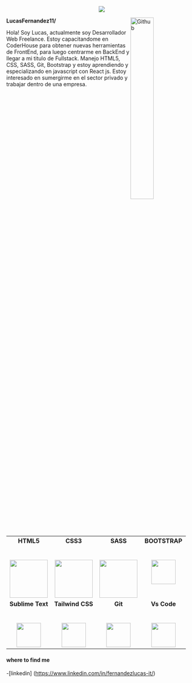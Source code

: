 <p align="center"><img src="https://i.imgur.com/A6bWGFl.gif"/></p>


**LucasFernandez11/**
<img width="35%" align="right" alt="Github" src="https://user-images.githubusercontent.com/48678280/88862734-4903af80-d201-11ea-968b-9c939d88a37c.gif" />

Hola! Soy Lucas, actualmente soy Desarrollador Web Freelance. 
Estoy capacitandome en CoderHouse para obtener nuevas herramientas de FrontEnd, para luego centrarme en BackEnd y llegar a mi titulo de Fullstack.
Manejo HTML5, CSS, SASS, Git, Bootstrap y estoy aprendiendo y especializando en javascript con React js.
Estoy interesado en sumergirme en el sector privado y trabajar dentro de una empresa.

<table>
  <tbody>
    <tr valign="top">
      <td width="25%" align="center">
	      <span><strong>HTML5</strong></span><br><br><br>
        <img height="100px" src="https://cdn.svgporn.com/logos/html-5.svg">
      </td>
      <td width="25%" align="center">
	      <span><strong>CSS3</strong></span><br><br><br>
        <img height="100px" src="https://cdn.svgporn.com/logos/css-3.svg">
      </td>
      <td width="25%" align="center">
        <span><strong>SASS</strong></span><br><br><br>
        <img height="100px" src="https://upload.wikimedia.org/wikipedia/commons/thumb/9/96/Sass_Logo_Color.svg/2560px-Sass_Logo_Color.svg.png">
      </td>
      <td width="25%" align="center">
        <span><strong>BOOTSTRAP</strong></span><br><br><br>
        <img height="64px" src="https://upload.wikimedia.org/wikipedia/commons/thumb/b/b2/Bootstrap_logo.svg/1200px-Bootstrap_logo.svg.png">
      </td>
     </tr>
    <tr valign="top">
      <td width="25%" align="center">
        <span><strong>Sublime Text</strong></span><br><br><br>
        <img height="64px" src="https://miro.medium.com/max/880/1*y3vXLWEh9kTA8dFgzeLnhQ.png">
      </td>
      <td width="25%" align="center">
        <span><strong>Tailwind CSS</strong></span><br><br><br>
        <img height="64px" src="https://www.atsistemas.com/dam/jcr:20b575da-1767-43dc-b18f-4f2a9f722877/1375-775-tailwind-css.png">
      </td>
      <td width="25%" align="center">
        <span><strong>Git</strong></span><br><br><br>
        <img height="64px" src="https://cdn.svgporn.com/logos/git-icon.svg">
      </td>
      <td width="25%" align="center">
        <span><strong>Vs Code</strong></span><br><br><br>
        <img height="64px" src="https://cdn.svgporn.com/logos/visual-studio-code.svg">
      </td>
    </tr>

  </tbody>
</table>

#### where to find me
-[linkedin] (https://www.linkedin.com/in/fernandezlucas-it/)
